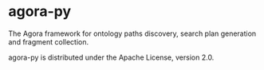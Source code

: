 agora-py
==============

The Agora framework for ontology paths discovery, search plan generation and fragment collection.

agora-py is distributed under the Apache License, version 2.0.
